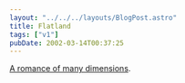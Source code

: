 ```yaml
---
layout: "../../../layouts/BlogPost.astro"
title: Flatland
tags: ["v1"]
pubDate: 2002-03-14T00:37:25
---
```


[A romance of many dimensions][1].

[1]: http://www.geom.umn.edu/~banchoff/Flatland/
